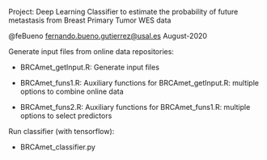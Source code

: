 Project: Deep Learning Classifier to estimate the probability of future metastasis from Breast Primary Tumor WES data

@feBueno fernando.bueno.gutierrez@usal.es August-2020


Generate input files from online data repositories:

- BRCAmet_getInput.R: Generate input files

- BRCAmet_funs1.R: Auxiliary functions for BRCAmet_getInput.R: multiple options to combine online data 

- BRCAmet_funs2.R: Auxiliary functions for BRCAmet_funs1.R: multiple options to select predictors


Run classifier (with tensorflow): 

- BRCAmet_classifier.py
